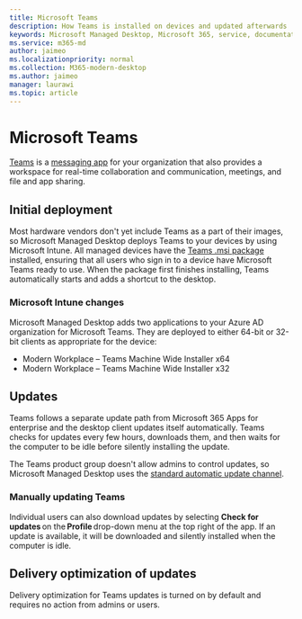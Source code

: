 ```yaml
---
title: Microsoft Teams
description: How Teams is installed on devices and updated afterwards 
keywords: Microsoft Managed Desktop, Microsoft 365, service, documentation, apps, line-of-business apps, LOB apps
ms.service: m365-md
author: jaimeo
ms.localizationpriority: normal
ms.collection: M365-modern-desktop
ms.author: jaimeo
manager: laurawi
ms.topic: article
---
```


# Microsoft Teams

[Teams](https://www.microsoft.com/microsoft-365/microsoft-teams/group-chat-software) is a [messaging app](https://support.microsoft.com/office/microsoft-teams-basics-6d5f52e6-5306-4096-ac24-c3082b79eaf0?ui=en-US&rs=en-US&ad=US) for your organization that also provides a workspace for real-time collaboration and communication, meetings, and file and app sharing.

## Initial deployment

Most hardware vendors don't yet include Teams as a part of their images, so Microsoft Managed Desktop deploys Teams to your devices by using Microsoft Intune. All managed devices have the [Teams .msi package](https://docs.microsoft.com/MicrosoftTeams/msi-deployment#how-the-microsoft-teams-msi-package-works) installed, ensuring that all users who sign in to a device have Microsoft Teams ready to use. When the package first finishes installing, Teams automatically starts and adds a shortcut to the desktop.

### Microsoft Intune changes

Microsoft Managed Desktop adds two applications to your Azure AD organization for Microsoft Teams. They are deployed to either 64-bit or 32-bit clients as appropriate for the device:  

- Modern Workplace – Teams Machine Wide Installer x64  
- Modern Workplace – Teams Machine Wide Installer x32

## Updates

Teams follows a separate update path from Microsoft 365 Apps for enterprise and the desktop client updates itself automatically. Teams checks for updates every few hours, downloads them, and then waits for the computer to be idle before silently installing the update.  

The Teams product group doesn't allow admins to control updates, so Microsoft Managed Desktop uses the [standard automatic update channel](https://docs.microsoft.com/microsoftteams/teams-client-update#can-admins-deploy-updates-instead-of-teams-auto-updating).

### Manually updating Teams

Individual users can also download updates by selecting **Check for updates** on the **Profile** drop-down menu at the top right of the app. If an update is available, it will be downloaded and silently installed when the computer is idle.

## Delivery optimization of updates

Delivery optimization for Teams updates is turned on by default and requires no action from admins or users. 